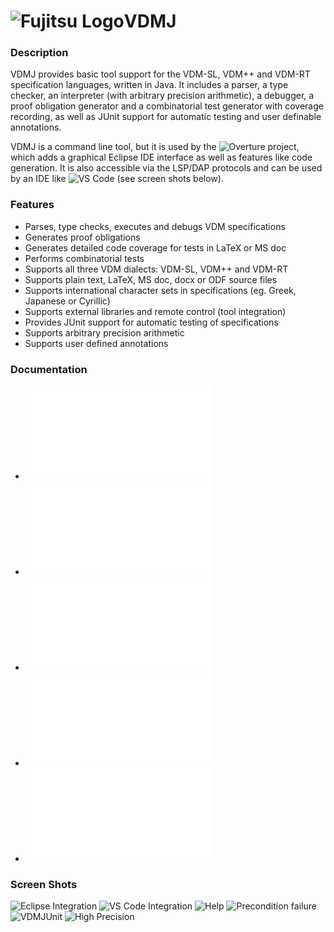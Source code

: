 
# ![Fujitsu Logo](/screenshots/fujitsu.png?raw=true "Fujitsu Logo")VDMJ
### Description

VDMJ provides basic tool support for the VDM-SL, VDM++ and VDM-RT specification languages, written in Java. It includes a parser, a type checker, an interpreter (with arbitrary precision arithmetic), a debugger, a proof obligation generator and a combinatorial test generator with coverage recording, as well as JUnit support for automatic testing and user definable annotations.

VDMJ is a command line tool, but it is used by the ![Overture](https://github.com/overturetool/overture) project, which adds a graphical Eclipse IDE interface as well as features like code generation. It is also accessible via the LSP/DAP protocols and can be used by an IDE like ![VS Code](https://code.visualstudio.com/) (see screen shots below).

### Features

* Parses, type checks, executes and debugs VDM specifications
* Generates proof obligations
* Generates detailed code coverage for tests in LaTeX or MS doc
* Performs combinatorial tests
* Supports all three VDM dialects: VDM-SL, VDM++ and VDM-RT
* Supports plain text, LaTeX, MS doc, docx or ODF source files
* Supports international character sets in specifications (eg. Greek, Japanese or Cyrillic)
* Supports external libraries and remote control (tool integration)
* Provides JUnit support for automatic testing of specifications
* Supports arbitrary precision arithmetic
* Supports user defined annotations

### Documentation
* ![User Guide](/FJ-VDMJ4/documentation/UserGuide.pdf "User Guide")
* ![One Page Guide](/FJ-VDMJ4/documentation/OnePageGuide.pdf "One Page Guide")
* ![High Precision Guide](/FJ-VDMJ4/documentation/HighPrecisionGuide.pdf "High Precision Guide")
* ![VDMJUnit Guide](/FJ-VDMJ4/documentation/VDMJUnit.pdf "VDMJUnit Guide")
* ![Annotation Guide](/FJ-VDMJ4/documentation/AnnotationGuide.pdf "Annotation Guide")

### Screen Shots
![Eclipse Integration](/screenshots/eclipse.jpg?raw=true "Eclipse Integration")
![VS Code Integration](/screenshots/vscode.png?raw=true "VS Code Integration")
![Help](/screenshots/help.jpg?raw=true "Help")
![Precondition failure](/screenshots/precondition.jpg?raw=true "Precondition failure")
![VDMJUnit](/screenshots/VDMJUnit.png?raw=true "VDMJUnit")
![High Precision](/screenshots/Precision.png?raw=true "High Precision")
